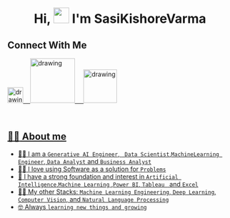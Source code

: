 <h1 align="center">Hi, <img src="https://media.giphy.com/media/hvRJCLFzcasrR4ia7z/giphy.gif" width="35"> I'm SasiKishoreVarma </h1>

## Connect With Me 

<a href="https://medium.com/@sasi.virat1997"><img src="https://res.cloudinary.com/importdata/image/upload/v1595012354/medium_mono_hoz0z5.png" alt="drawing" width="35"/>&nbsp;&nbsp;&nbsp;&nbsp;<a href="https://www.linkedin.com/in/sasi-kishore-varma-81b365240/"><img src="https://res.cloudinary.com/importdata/image/upload/v1595012354/linkedin_t9qiwy.png" alt="drawing" width="100"/> &nbsp;&nbsp;&nbsp;&nbsp;<a href="https://www.kaggle.com/sasivirat18"><img src="https://res.cloudinary.com/importdata/image/upload/v1595012924/kaggle_ksaktb.png" alt="drawing" width="75"/>


</p>
<br>


## :sassy_man:  About me
- :technologist: I am a  `Generative AI Engineer`, ` Data Scientist`,`MachineLearning Engineer`, `Data Analyst` and `Business Analyst` 
- :technologist: I love using Software as a solution for `Problems`
- 📝 I have a strong foundation and interest in `Artificial Intelligence`,`Machine Learning` ,`Power BI`, `Tableau ` and `Excel` 
- :student: My other Stacks: `Machine Learning Engineering`, `Deep Learning`, `Computer Vision`, and `Natural Language Processing`
- :nerd_face: Always `learning new things and growing`

